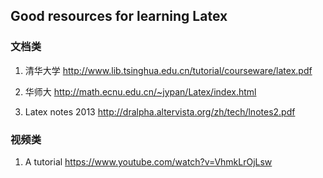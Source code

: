 ## Good resources for learning Latex

### 文档类
1. 清华大学
http://www.lib.tsinghua.edu.cn/tutorial/courseware/latex.pdf

2. 华师大
http://math.ecnu.edu.cn/~jypan/Latex/index.html

3. Latex notes 2013
http://dralpha.altervista.org/zh/tech/lnotes2.pdf


### 视频类
1. A tutorial
https://www.youtube.com/watch?v=VhmkLrOjLsw
